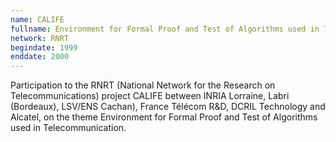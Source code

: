 ```yaml
---
name: CALIFE 
fullname: Environment for Formal Proof and Test of Algorithms used in Telecommunication
network: RNRT
begindate: 1999 
enddate: 2000
---
```


Participation to the RNRT (National Network for the Research on Telecommunications) project CALIFE between INRIA Lorraine, Labri (Bordeaux), LSV/ENS Cachan), France Télécom R&D, DCRIL Technology and Alcatel, on the theme Environment for Formal Proof and Test of Algorithms used in Telecommunication.





